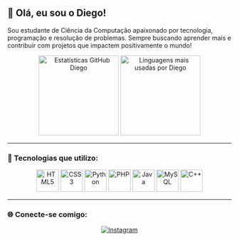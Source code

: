 ## 👋 Olá, eu sou o Diego!

Sou estudante de Ciência da Computação apaixonado por tecnologia, programação e resolução de problemas. Sempre buscando aprender mais e contribuir com projetos que impactem positivamente o mundo!

<div align="center">
  <img height="180em" src="https://github-readme-stats.vercel.app/api?username=devdiiego&show_icons=true&theme=nightowl" alt="Estatísticas GitHub Diego"/>
  <img height="180em" src="https://github-readme-stats.vercel.app/api/top-langs/?username=devdiiego&layout=compact&theme=nightowl" alt="Linguagens mais usadas por Diego"/>
</div>

---

### 🚀 Tecnologias que utilizo:

<div align="center">
  <img src="https://cdn.jsdelivr.net/gh/devicons/devicon@latest/icons/html5/html5-original.svg" height="50" alt="HTML5" title="HTML5"/>
  <img src="https://cdn.jsdelivr.net/gh/devicons/devicon@latest/icons/css3/css3-original.svg" height="50" alt="CSS3" title="CSS3"/>
  <img src="https://cdn.jsdelivr.net/gh/devicons/devicon@latest/icons/python/python-original.svg" height="50" alt="Python" title="Python"/>
  <img src="https://cdn.jsdelivr.net/gh/devicons/devicon@latest/icons/php/php-original.svg" height="50" alt="PHP" title="PHP"/>
  <img src="https://cdn.jsdelivr.net/gh/devicons/devicon@latest/icons/java/java-original.svg" height="50" alt="Java" title="Java"/>
  <img src="https://cdn.jsdelivr.net/gh/devicons/devicon@latest/icons/mysql/mysql-original.svg" height="50" alt="MySQL" title="MySQL"/>
  <img src="https://cdn.jsdelivr.net/gh/devicons/devicon@latest/icons/cplusplus/cplusplus-original.svg" height="50" alt="C++" title="C++"/>
</div>

---

### 🌐 Conecte-se comigo:

<div align="center">
  <a href="https://www.instagram.com/odiiego__/" target="_blank">
    <img src="https://img.shields.io/badge/Instagram-E4405F?style=for-the-badge&logo=instagram&logoColor=white" alt="Instagram"/>
  </a>
</div>
